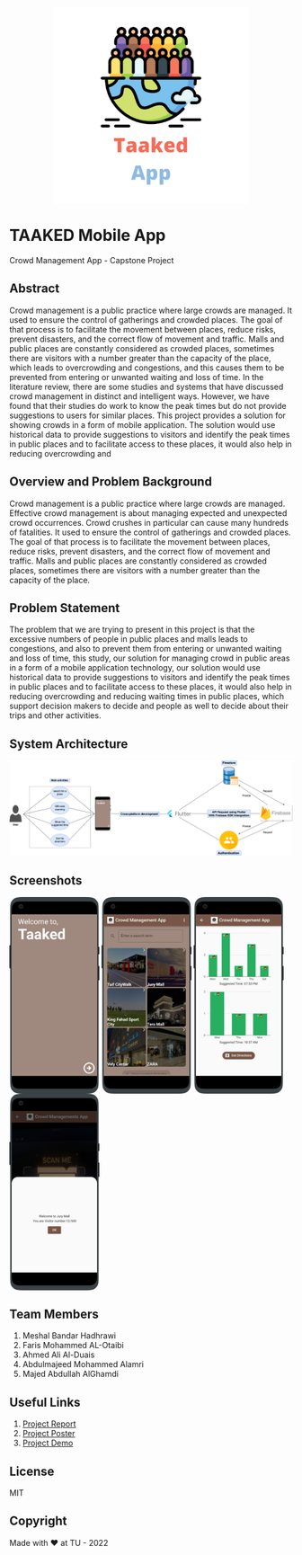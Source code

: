 <p align="center">
    <img align="center" src="https://raw.githubusercontent.com/farisc0de/TaakedApp/main/Taaked%20App%20Logo.png" height="350px" />
</p>

# TAAKED Mobile App

Crowd Management App - Capstone Project

## Abstract

Crowd management is a public practice where large crowds are managed. It used to ensure the control of gatherings and crowded places. The goal of that process is to facilitate the movement between places, reduce risks, prevent disasters, and the correct flow of movement and traffic. Malls and public places are constantly considered as crowded places, sometimes there are visitors with a number greater than the capacity of the place, which leads to overcrowding and congestions, and this causes them to be prevented from entering or unwanted waiting and loss of time. In the literature review, there are some studies and systems that have discussed crowd management in distinct and intelligent ways. However, we have found that their studies do work to know the peak times but do not provide suggestions to users for similar places. This project provides a solution for showing crowds in a form of mobile application. The solution would use historical data to provide suggestions to visitors and identify the peak times in public places and to facilitate access to these places, it would also help in reducing overcrowding and

## Overview and Problem Background

Crowd management is a public practice where large crowds are managed. Effective crowd management is about managing expected and unexpected crowd occurrences. Crowd crushes in particular can cause many hundreds of fatalities. It used to ensure the control of gatherings and crowded places. The goal of that process is to facilitate the movement between places, reduce risks, prevent disasters, and the correct flow of movement and traffic. Malls and public places are constantly considered as crowded places, sometimes there are visitors with a number greater than the capacity of the place.

## Problem Statement

The problem that we are trying to present in this project is that the excessive numbers of people in public places and malls leads to congestions, and also to prevent them from entering or unwanted waiting and loss of time, this study, our solution for managing crowd in public areas in a form of a mobile application technology, our solution would use historical data to provide suggestions to visitors and identify the peak times in public places and to facilitate access to these places, it would also help in reducing overcrowding and reducing waiting times in public places, which support decision makers to decide and people as well to decide about their trips and other activities.

## System Architecture

![System Architecture](https://raw.githubusercontent.com/farisc0de/TaakedApp/main/System%20Architecture.png)

## Screenshots

<img align="center" src="https://raw.githubusercontent.com/farisc0de/TaakedApp/main/screenshots/Splash.png" height="350px" /> <img align="center" src="https://raw.githubusercontent.com/farisc0de/TaakedApp/main/screenshots/Main%20Page.png" height="350px" /> <img align="center" src="https://raw.githubusercontent.com/farisc0de/TaakedApp/main/screenshots/Peak%20Charts.png" height="350px" /> <img align="center" src="https://raw.githubusercontent.com/farisc0de/TaakedApp/main/screenshots/QR%20Scanner.png" height="350px" />



## Team Members

1. Meshal Bandar Hadhrawi
2. Faris Mohammed AL-Otaibi
3. Ahmed Ali Al-Duais
4. Abdulmajeed Mohammed Alamri
5. Majed Abdullah AlGhamdi

## Useful Links

1. [Project Report](https://github.com/farisc0de/TaakedApp/blob/main/Project_Report_FINAL.pdf)
2. [Project Poster](https://github.com/farisc0de/TaakedApp/blob/main/Project%20Poster.pdf)
3. [Project Demo](https://drive.google.com/file/d/1Do-t6qmwubu1fItDAjsXF03JiDHHkKK8/view)

## License

MIT

## Copyright

Made with ❤️ at TU - 2022

